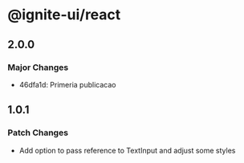 # @ignite-ui/react

## 2.0.0

### Major Changes

- 46dfa1d: Primeria publicacao

## 1.0.1

### Patch Changes

- Add option to pass reference to TextInput and adjust some styles
